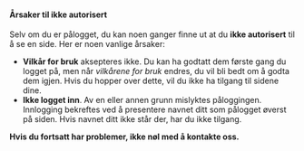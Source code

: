 ﻿#### Årsaker til ikke autorisert
Selv om du er pålogget,
du kan noen ganger finne ut at du **ikke autorisert** til å se en side.
Her er noen vanlige årsaker:
- **Vilkår for bruk** aksepteres ikke. Du kan ha godtatt dem første gang du logget på,
men når *vilkårene for bruk* endres,
du vil bli bedt om å godta dem igjen.
Hvis du hopper over dette, vil du ikke ha tilgang til sidene dine.
- **Ikke logget inn**. Av en eller annen grunn mislyktes påloggingen.
Innlogging bekreftes ved å presentere navnet ditt som pålogget øverst på siden.
Hvis navnet ditt ikke står der, har du ikke tilgang.

**Hvis du fortsatt har problemer, ikke nøl med å kontakte oss.**

